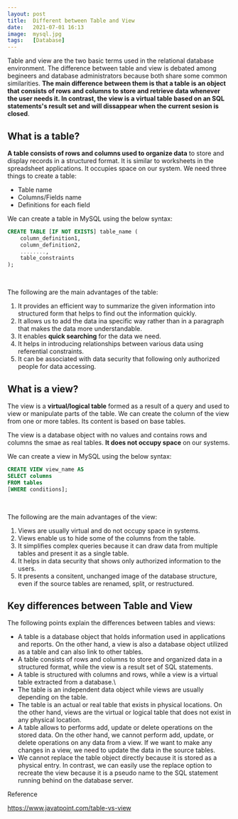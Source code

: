 ```yaml
---
layout: post
title:  Different between Table and View
date:   2021-07-01 16:13
image:  mysql.jpg
tags:   [Database]
---
```


Table and view are the two basic terms used in the relational database environment. The difference between table and view is debated among begineers and database administrators because both share some common similarities. **The main difference between them is that a table is an object that consists of rows and columns to store and retrieve data whenever the user needs it. In contrast, the view is a virtual table based on an SQL statements's result set and will dissappear when the current sesion is closed**. 

## What is a table?

**A table consists of rows and columns used to organize data** to store and display records in a structured format. It is similar to worksheets in the spreadsheet applications. It occupies space on our system. We need three things to create a table:

* Table name
* Columns/Fields name
* Definitions for each field

We can create a table in MySQL using the below syntax:

```sql
CREATE TABLE [IF NOT EXISTS] table_name (    
    column_definition1,    
    column_definition2,    
    ........,    
    table_constraints    
);  
```

<!-- Line breaks -->
<br />

The following are the main advantages of the table:

1. It provides an efficient way to summarize the given information into structured form that helps to find out the information quickly. 
2. It allows us to add the data ina specific way rather than in a paragraph that makes the data more understandable.
3. It enables **quick searching** for the data we need.
4. It helps in introducing relationships between various data using referential constraints.
5. It can be associated with data security that following only authorized people for data accessing.

## What is a view?

The view is a **virtual/logical table** formed as a result of a query and used to view or manipulate parts of the table. We can create the column of the view from one or more tables. Its content is based on base tables.

The view is a database object with no values and contains rows and columns the smae as real tables. **It does not occupy space** on our systems.

We can create a view in MySQL using the below syntax:

```sql
CREATE VIEW view_name AS      
SELECT columns      
FROM tables      
[WHERE conditions];   
```

<!-- Line breaks -->
<br />

The following are the main advantages of the view:

1. Views are usually virtual and do not occupy space in systems.
2. Views enable us to hide some of the columns from the table.
3. It simplifies complex queries because it can draw data from multiple tables and present it as a single table.
4. It helps in data security that shows only authorized information to the users.
5. It presents a consitent, unchanged image of the database structure, even if the source tables are renamed, split, or restructured. 

## Key differences between Table and View

The following points explain the differences between tables and views:

* A table is a database object that holds information used in applications and reports. On the other hand, a view is also a database object utilized as a table and can also link to other tables.
* A table consists of rows and columns to store and organized data in a structured format, while the view is a result set of SQL statements.
* A table is structured with columns and rows, while a view is a virtual table extracted from a database.\
* The table is an independent data object while views are usually depending on the table.
* The table is an actual or real table that exists in physical locations. On the other hand, views are the virtual or logical table that does not exist in any physical location.
* A table allows to performs add, update or delete operations on the stored data. On the other hand, we cannot perform add, update, or delete operations on any data from a view. If we want to make any changes in a view, we need to update the data in the source tables.
* We cannot replace the table object directly because it is stored as a physical entry. In contrast, we can easily use the replace option to recreate the view because it is a pseudo name to the SQL statement running behind on the database server.


Reference 

<https://www.javatpoint.com/table-vs-view>


